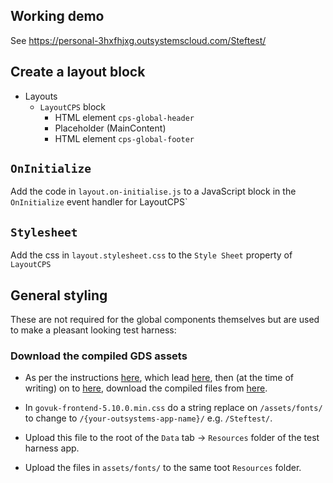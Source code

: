 ## Working demo

See https://personal-3hxfhjxg.outsystemscloud.com/Steftest/

## Create a layout block

- Layouts
  - `LayoutCPS` block
    - HTML element `cps-global-header`
    - Placeholder (MainContent)
    - HTML element `cps-global-footer`

## `OnInitialize`

Add the code in `layout.on-initialise.js` to a JavaScript block in the `OnInitialize` event handler for LayoutCPS`

## `Stylesheet`

Add the css in `layout.stylesheet.css` to the `Style Sheet` property of `LayoutCPS`

## General styling

These are not required for the global components themselves but are used to make a pleasant looking test harness:

### Download the compiled GDS assets

- As per the instructions [here](https://frontend.design-system.service.gov.uk/), which lead [here](https://frontend.design-system.service.gov.uk/install-using-precompiled-files/), then (at the time of writing) on to [here](https://github.com/alphagov/govuk-frontend/releases/tag/v5.10.0), download the compiled files from [here](https://github.com/alphagov/govuk-frontend/releases/download/v5.10.0/release-v5.10.0.zip).

- In `govuk-frontend-5.10.0.min.css` do a string replace on `/assets/fonts/` to change to `/{your-outsystems-app-name}/` e.g. `/Steftest/`.

- Upload this file to the root of the `Data` tab -> `Resources` folder of the test harness app.

- Upload the files in `assets/fonts/` to the same toot `Resources` folder.
